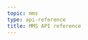 ```yaml
---
topic: mms
type: api-reference
title: MMS API reference
---
```


<GithubCode fileUrl="https://github.com/working-group-two/wgtwoapis/blob/master/wgtwo/mms/v0/mms.proto" />
